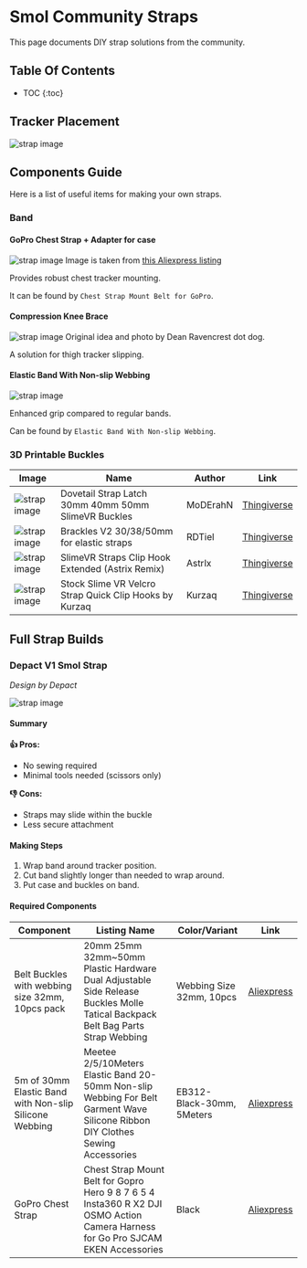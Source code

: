 <link rel="stylesheet" href="smol-slimes.css">

# Smol Community Straps

This page documents DIY strap solutions from the community.

## Table Of Contents

- TOC
  {:toc}

## Tracker Placement

<div class="embeddedVideo">
    <img src="assets/straps/Tracker Placement.webp" alt="strap image" loading="lazy" style="max-width: 800px"/>
</div>

## Components Guide

Here is a list of useful items for making your own straps.

### Band

#### GoPro Chest Strap + Adapter for case

<div class="embeddedVideo">
    <img src="assets/straps/GoProChestStrap.webp" alt="strap image" loading="lazy" style="max-width: 300px"/>
    Image is taken from <a href="https://www.aliexpress.com/item/1005004792179605.html">this Aliexpress listing</a>
</div>

Provides robust chest tracker mounting.

It can be found by `Chest Strap Mount Belt for GoPro`.

#### Compression Knee Brace 

<div class="embeddedVideo">
    <img src="assets/straps/Dean_Ravencrest_dot_dog_Compression_Knee_Brace_Strap.webp" alt="strap image" loading="lazy" style="max-width: 300px"/>
    Original idea and photo by Dean Ravencrest dot dog.
</div>

A solution for thigh tracker slipping.

#### Elastic Band With Non-slip Webbing

<div class="embeddedVideo">
    <img src="assets/straps/Depact Elastic Band With Non-slip Webbing.webp" alt="strap image" loading="lazy" style="max-width: 300px"/>
</div>

Enhanced grip compared to regular bands.

Can be found by `Elastic Band With Non-slip Webbing`.

### 3D Printable Buckles

| Image                                                                                                                                                    | Name                                                   | Author   | Link                                                     |
| -------------------------------------------------------------------------------------------------------------------------------------------------------- | ------------------------------------------------------ | -------- | -------------------------------------------------------- |
| <img src="assets/straps/Dovetail Strap Latch 30mm 40mm 50mm SlimeVR Buckles by MoDErahN.webp" alt="strap image" loading="lazy" style="max-width: 150px"/> | Dovetail Strap Latch 30mm 40mm 50mm SlimeVR Buckles    | MoDErahN | [Thingiverse](https://www.thingiverse.com/thing:6929026) |
| <img src="assets/straps/Brackles V2 30_38_50mm for elastic straps by RDTiel.webp" alt="strap image" loading="lazy" style="max-width: 150px"/>             | Brackles V2 30/38/50mm for elastic straps              | RDTiel   | [Thingiverse](https://www.thingiverse.com/thing:6815793) |
| <img src="assets/straps/SlimeVR Straps Clip Hook Extended (Astrix Remix) by Astrlx.webp" alt="strap image" loading="lazy" style="max-width: 150px"/>     | SlimeVR Straps Clip Hook Extended (Astrix Remix)       | Astrlx   | [Thingiverse](https://www.thingiverse.com/thing:6811130) |
| <img src="assets/straps/Stock Slime VR Velcro Strap Quick Clip Hooks by Kurzaq.webp" alt="strap image" loading="lazy" style="max-width: 150px"/>          | Stock Slime VR Velcro Strap Quick Clip Hooks by Kurzaq | Kurzaq   | [Thingiverse](https://www.thingiverse.com/thing:6178909) |


## Full Strap Builds

### Depact V1 Smol Strap

_Design by Depact_

<img src="assets/straps/Depact V1 Strap.webp" alt="strap image" loading="lazy" style="max-width: 300px"/>

#### Summary

**👍 Pros:**
- No sewing required
- Minimal tools needed (scissors only)

**👎 Cons:**
- Straps may slide within the buckle
- Less secure attachment

#### Making Steps

1. Wrap band around tracker position.
2. Cut band slightly longer than needed to wrap around.
3. Put case and buckles on band.

#### Required Components

| Component                                              | Listing Name                                                                                                                     | Color/Variant             | Link                                                                |
| ------------------------------------------------------ | -------------------------------------------------------------------------------------------------------------------------------- | ------------------------- | ------------------------------------------------------------------- |
| Belt Buckles with webbing size 32mm, 10pcs pack        | 20mm 25mm 32mm~50mm Plastic Hardware Dual Adjustable Side Release Buckles Molle Tatical Backpack Belt Bag Parts Strap Webbing    | Webbing Size 32mm, 10pcs  | [Aliexpress](https://pl.aliexpress.com/item/32804319193.html)       |
| 5m of 30mm Elastic Band with Non-slip Silicone Webbing | Meetee 2/5/10Meters Elastic Band 20-50mm Non-slip Webbing For Belt Garment Wave Silicone Ribbon DIY Clothes Sewing Accessories   | EB312-Black-30mm, 5Meters | [Aliexpress](https://www.aliexpress.com/item/1005003917576160.html) |
| GoPro Chest Strap                                      | Chest Strap Mount Belt for Gopro Hero 9 8 7 6 5 4 Insta360 R X2 DJI OSMO Action Camera Harness for Go Pro SJCAM EKEN Accessories | Black                     | [Aliexpress](https://www.aliexpress.com/item/1005004792179605.html) |
